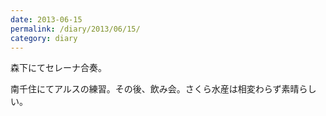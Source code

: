 ```yaml
---
date: 2013-06-15
permalink: /diary/2013/06/15/
category: diary
---
```


森下にてセレーナ合奏。

南千住にてアルスの練習。その後、飲み会。さくら水産は相変わらず素晴らしい。